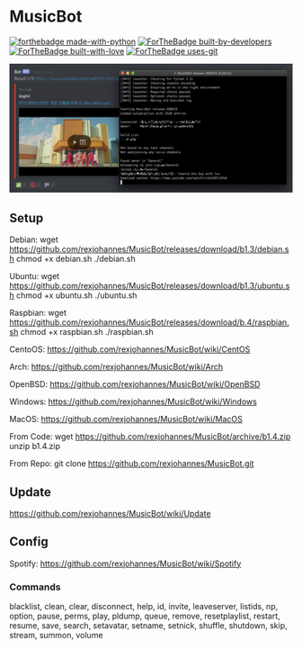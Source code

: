 # MusicBot

[![forthebadge made-with-python](http://ForTheBadge.com/images/badges/made-with-python.svg)](https://www.python.org/) [![ForTheBadge built-by-developers](http://ForTheBadge.com/images/badges/built-by-developers.svg)](https://GitHub.com/Naereen/) [![ForTheBadge built-with-love](http://ForTheBadge.com/images/badges/built-with-love.svg)](https://GitHub.com/Naereen/) [![ForTheBadge uses-git](http://ForTheBadge.com/images/badges/uses-git.svg)](https://GitHub.com/)




<a href="https://github.com/rexjohannes/MusicBot/raw/gh-pages/img/bot.png">
  <img src="https://github.com/rexjohannes/MusicBot/raw/gh-pages/img/bot.png"/>
</a>

## Setup

Debian:
wget https://github.com/rexjohannes/MusicBot/releases/download/b1.3/debian.sh
chmod +x debian.sh
./debian.sh

Ubuntu:
wget https://github.com/rexjohannes/MusicBot/releases/download/b1.3/ubuntu.sh
chmod +x ubuntu.sh
./ubuntu.sh

Raspbian:
wget https://github.com/rexjohannes/MusicBot/releases/download/b.4/raspbian.sh
chmod +x raspbian.sh
./raspbian.sh

CentoOS:
https://github.com/rexjohannes/MusicBot/wiki/CentOS

Arch:
https://github.com/rexjohannes/MusicBot/wiki/Arch

OpenBSD:
https://github.com/rexjohannes/MusicBot/wiki/OpenBSD

Windows:
https://github.com/rexjohannes/MusicBot/wiki/Windows

MacOS: 
https://github.com/rexjohannes/MusicBot/wiki/MacOS

From Code:
wget https://github.com/rexjohannes/MusicBot/archive/b1.4.zip
unzip b1.4.zip

From Repo:
git clone https://github.com/rexjohannes/MusicBot.git

## Update

https://github.com/rexjohannes/MusicBot/wiki/Update

## Config

Spotify: https://github.com/rexjohannes/MusicBot/wiki/Spotify

### Commands

blacklist, clean, clear, disconnect, help, id, invite, leaveserver, listids, np, option, pause, perms, play, pldump, queue, remove, resetplaylist, restart, resume, save, search, setavatar, setname, setnick, shuffle, shutdown, skip, stream, summon, volume
